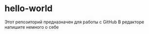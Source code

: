# hello-world
Этот репозиторий предназначен для работы с GitHub 
В редакторе напишите немного о себе
